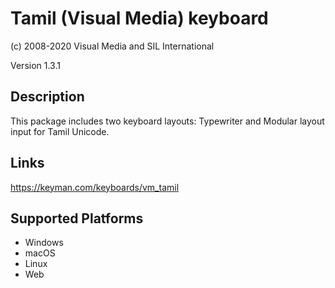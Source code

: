 Tamil (Visual Media) keyboard
==============

(c) 2008-2020 Visual Media and SIL International

Version 1.3.1

Description
-----------

This package includes two keyboard layouts: Typewriter and Modular layout input for Tamil Unicode.

Links
-----
https://keyman.com/keyboards/vm_tamil

Supported Platforms
-------------------
 * Windows
 * macOS
 * Linux
 * Web

